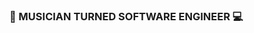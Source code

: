 ### 🎵 MUSICIAN TURNED SOFTWARE ENGINEER 💻</br>

<!--
**alanbanks229/alanbanks229** is a ✨ _special_ ✨ repository because its `README.md` (this file) appears on your GitHub profile.
- 🔭 I’m currently working on ...
- 🌱 I’m currently learning ...
- 👯 I’m looking to collaborate on ...
- 🤔 I’m looking for help with ...
- 💬 Ask me about ...
- 📫 How to reach me: ...
- 😄 Pronouns: ...
- ⚡ Fun fact: ...
From a young age, I enjoyed singing, playing piano, and using technology to create interesting sounds with MIDI. While studying and creating music compositions in undergrad, there were numerous times I would look at a completed score and say "it's not done." I kept going deeper to find the details that contribute to the theme I was looking for in my pieces.

Having transitioned to code, the same mindset of finessing and perfecting doesn't stop. "Just because the code produces the right answer, it doesn't mean that it is optimal or efficient."

As an upcoming full-stack engineer my goal is to create engaging digital experiences. I am currently seeking a position where I can leverage my background in music, sports, and of course software-engineering to achieve impactful goals.

Check out my projects & blogs to see what I have been up to lately! :)
-->

